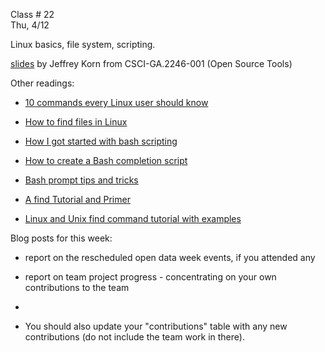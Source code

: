 
<div class="lecture2">
<div class="column_date">

Class # 22 <br>
Thu, 4/12

</div>

<div class="column_materials">
<p markdown="block">

Linux basics, file system, scripting.

[slides](https://docs.google.com/presentation/d/16_IA7T0sWS7FwyHHuJmtCVy7Jnc7s18eTjkk4kylwoc/preview#slide=id.p14) by
Jeffrey Korn from CSCI-GA.2246-001 (Open Source Tools)


Other readings:

- [10 commands every Linux user should know](https://opensource.com/article/18/4/10-commands-new-linux-users?utm_medium=Email&utm_campaign=weekly&sc_cid=701f2000000ZyfmAAC)
- [How to find files in Linux](https://opensource.com/article/18/4/how-find-files-linux?utm_medium=Email&utm_campaign=weekly&sc_cid=701f2000000ZyfmAAC)

- [How I got started with bash scripting](https://opensource.com/article/17/5/how-i-learned-bash-scripting)
- [How to create a Bash completion script](https://opensource.com/article/18/3/creating-bash-completion-script)
- [Bash prompt tips and tricks](https://opensource.com/article/17/7/bash-prompt-tips-and-tricks)

- [A find Tutorial and Primer](https://danielmiessler.com/study/find/)
- [Linux and Unix find command tutorial with examples](https://shapeshed.com/unix-find/)



</p>
</div>

<div class="column_assign">
<p markdown="block">

Blog posts for this week:

- report on the rescheduled open data week events, if you attended any

- report on team project progress - concentrating on your own contributions to the team

- 

- You should also update your "contributions" table with any new contributions
(do not include the team work in there).

</p>
</div>

</div>
